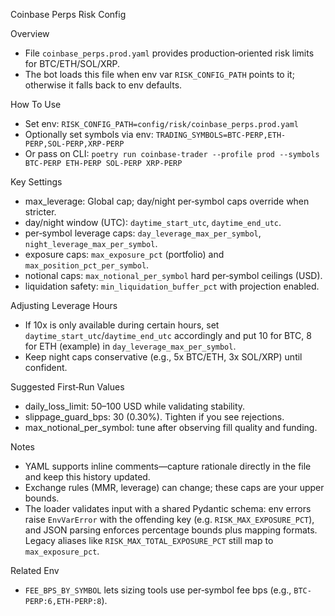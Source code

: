 Coinbase Perps Risk Config

Overview
- File `coinbase_perps.prod.yaml` provides production‑oriented risk limits for BTC/ETH/SOL/XRP.
- The bot loads this file when env var `RISK_CONFIG_PATH` points to it; otherwise it falls back to env defaults.

How To Use
- Set env: `RISK_CONFIG_PATH=config/risk/coinbase_perps.prod.yaml`
- Optionally set symbols via env: `TRADING_SYMBOLS=BTC-PERP,ETH-PERP,SOL-PERP,XRP-PERP`
- Or pass on CLI: `poetry run coinbase-trader --profile prod --symbols BTC-PERP ETH-PERP SOL-PERP XRP-PERP`

Key Settings
- max_leverage: Global cap; day/night per‑symbol caps override when stricter.
- day/night window (UTC): `daytime_start_utc`, `daytime_end_utc`.
- per‑symbol leverage caps: `day_leverage_max_per_symbol`, `night_leverage_max_per_symbol`.
- exposure caps: `max_exposure_pct` (portfolio) and `max_position_pct_per_symbol`.
- notional caps: `max_notional_per_symbol` hard per‑symbol ceilings (USD).
- liquidation safety: `min_liquidation_buffer_pct` with projection enabled.

Adjusting Leverage Hours
- If 10x is only available during certain hours, set `daytime_start_utc`/`daytime_end_utc` accordingly and put 10 for BTC, 8 for ETH (example) in `day_leverage_max_per_symbol`.
- Keep night caps conservative (e.g., 5x BTC/ETH, 3x SOL/XRP) until confident.

Suggested First‑Run Values
- daily_loss_limit: 50–100 USD while validating stability.
- slippage_guard_bps: 30 (0.30%). Tighten if you see rejections.
- max_notional_per_symbol: tune after observing fill quality and funding.

Notes
- YAML supports inline comments—capture rationale directly in the file and keep this history updated.
- Exchange rules (MMR, leverage) can change; these caps are your upper bounds.
- The loader validates input with a shared Pydantic schema: env errors raise `EnvVarError` with the offending key (e.g. `RISK_MAX_EXPOSURE_PCT`), and JSON parsing enforces percentage bounds plus mapping formats. Legacy aliases like `RISK_MAX_TOTAL_EXPOSURE_PCT` still map to `max_exposure_pct`.

Related Env
- `FEE_BPS_BY_SYMBOL` lets sizing tools use per‑symbol fee bps (e.g., `BTC-PERP:6,ETH-PERP:8`).
